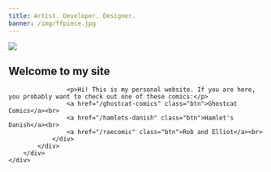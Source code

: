 ```yaml
---
title: Artist. Developer. Designer.
banner: /img/ffpiece.jpg
---
```

<section class="homepage-content">
	<div class="content">
		<div class="flex">
			<div class="grid-2 profile-pic-holder">
				<img src="/img/profile-avatar.jpg" class="profile-pic">
			</div>
			<div class="grid-flex">
				<div class="profile-content">
					<h2>Welcome to my site</h2>

					<p>Hi! This is my personal website. If you are here, you probably want to check out one of these comics:</p>
					<a href="/ghostcat-comics" class="btn">Ghostcat Comics</a><br>
					<a href="/hamlets-danish" class="btn">Hamlet's Danish</a><br>
					<a href="/raecomic" class="btn">Rob and Elliot</a><br>
				</div>
			</div>
		</div>
	</div>
</section>
